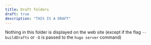 ```yaml
---
title: Draft folders
draft: true
description: "THIS IS A DRAFT"
---
```


Nothing in this folder is displayed on the web site (except if the flag
        `--buildDrafts` or `-D` is passed to the `hugo server` command)

